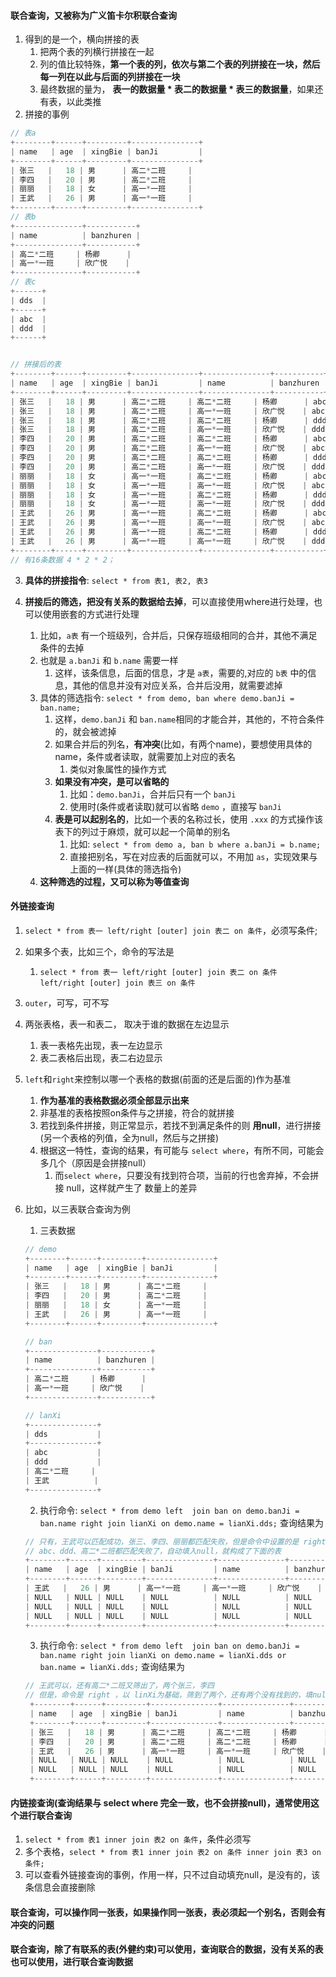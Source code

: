 

#### 联合查询，又被称为广义笛卡尔积联合查询
1. 得到的是一个，横向拼接的表
   1. 把两个表的列横行拼接在一起
   2. 列的值比较特殊，**第一个表的列，依次与第二个表的列拼接在一块，然后每一列在以此与后面的列拼接在一块**
   3. 最终数据的量为， **表一的数据量 * 表二的数据量 * 表三的数据量**，如果还有表，以此类推
2. 拼接的事例
```java
// 表a
+--------+------+---------+---------------+
| name   | age  | xingBie | banJi         |
+--------+------+---------+---------------+
| 张三   |   18 | 男      | 高二*二班     |
| 李四   |   20 | 男      | 高二*二班     |
| 丽丽   |   18 | 女      | 高一*一班     |
| 王武   |   26 | 男      | 高一*一班     |
+--------+------+---------+---------------+
// 表b
+---------------+-----------+
| name          | banzhuren |
+---------------+-----------+
| 高二*二班     | 杨卿      |
| 高一*一班     | 欣广悦    |
+---------------+-----------+
// 表c
+------+
| dds  |
+------+
| abc  |
| ddd  |
+------+


// 拼接后的表
+--------+------+---------+---------------+---------------+-----------+------+
| name   | age  | xingBie | banJi         | name          | banzhuren | dds  |
+--------+------+---------+---------------+---------------+-----------+------+
| 张三   |   18 | 男      | 高二*二班     | 高二*二班     | 杨卿      | abc  |
| 张三   |   18 | 男      | 高二*二班     | 高一*一班     | 欣广悦    | abc  |
| 张三   |   18 | 男      | 高二*二班     | 高二*二班     | 杨卿      | ddd  |
| 张三   |   18 | 男      | 高二*二班     | 高一*一班     | 欣广悦    | ddd  |
| 李四   |   20 | 男      | 高二*二班     | 高二*二班     | 杨卿      | abc  |
| 李四   |   20 | 男      | 高二*二班     | 高一*一班     | 欣广悦    | abc  |
| 李四   |   20 | 男      | 高二*二班     | 高二*二班     | 杨卿      | ddd  |
| 李四   |   20 | 男      | 高二*二班     | 高一*一班     | 欣广悦    | ddd  |
| 丽丽   |   18 | 女      | 高一*一班     | 高二*二班     | 杨卿      | abc  |
| 丽丽   |   18 | 女      | 高一*一班     | 高一*一班     | 欣广悦    | abc  |
| 丽丽   |   18 | 女      | 高一*一班     | 高二*二班     | 杨卿      | ddd  |
| 丽丽   |   18 | 女      | 高一*一班     | 高一*一班     | 欣广悦    | ddd  |
| 王武   |   26 | 男      | 高一*一班     | 高二*二班     | 杨卿      | abc  |
| 王武   |   26 | 男      | 高一*一班     | 高一*一班     | 欣广悦    | abc  |
| 王武   |   26 | 男      | 高一*一班     | 高二*二班     | 杨卿      | ddd  |
| 王武   |   26 | 男      | 高一*一班     | 高一*一班     | 欣广悦    | ddd  |
+--------+------+---------+---------------+---------------+-----------+------+
// 有16条数据 4 * 2 * 2；
```


3. **具体的拼接指令**: `select * from 表1, 表2, 表3`

4. **拼接后的筛选，把没有关系的数据给去掉**，可以直接使用where进行处理，也可以使用嵌套的方式进行处理
   1. 比如，`a表` 有一个班级列，合并后，只保存班级相同的合并，其他不满足条件的去掉
   2. 也就是 `a.banJi` 和 `b.name`  需要一样
      1. 这样，该条信息，后面的信息，才是 `a表`，需要的,对应的 `b表` 中的信息，其他的信息并没有对应关系，合并后没用，就需要滤掉
   3. 具体的筛选指令: `select * from demo, ban where demo.banJi = ban.name;`
      1. 这样，`demo.banJi` 和 `ban.name`相同的才能合并，其他的，不符合条件的，就会被滤掉
      2. 如果合并后的列名，**有冲突**(比如，有两个name)，要想使用具体的name，条件或者读取，就需要加上对应的表名
         1. 类似对象属性的操作方式
      3. **如果没有冲突，是可以省略的**
         1. 比如：`demo.banJi`，合并后只有一个 `banJi`
         2. 使用时(条件或者读取)就可以省略 `demo` ，直接写 `banJi`
      4. **表是可以起别名的**，比如一个表的名称过长，使用 `.xxx` 的方式操作该表下的列过于麻烦，就可以起一个简单的别名
         1. 比如: `select * from demo a, ban b where a.banJi = b.name;`
         2. 直接把别名，写在对应表的后面就可以，不用加 `as`，实现效果与上面的一样(具体的筛选指令)
   4. **这种筛选的过程，又可以称为等值查询**


#### 外链接查询
1. `select * from 表一 left/right [outer] join 表二 on 条件`，必须写条件;
2. 如果多个表，比如三个，命令的写法是
   1. `select * from 表一 left/right [outer] join 表二 on 条件 left/right [outer] join 表三 on 条件`
3. `outer`，可写，可不写
4. 两张表格，表一和表二， 取决于谁的数据在左边显示
   1. 表一表格先出现，表一左边显示
   2. 表二表格后出现，表二右边显示
5. `left`和`right`来控制以哪一个表格的数据(前面的还是后面的)作为基准
   1. **作为基准的表格数据必须全部显示出来**
   2. 非基准的表格按照on条件与之拼接，符合的就拼接
   3. 若找到条件拼接，则正常显示，若找不到满足条件的则 **用null**，进行拼接(另一个表格的列值，全为null，然后与之拼接)
   4. 根据这一特性，查询的结果，有可能与 `select where`，有所不同，可能会多几个（原因是会拼接null）
      1. 而`select where`，只要没有找到符合项，当前的行也舍弃掉，不会拼接 null，这样就产生了 数量上的差异

6. 比如，以三表联合查询为例
   1. 三表数据
    ```java
    // demo
    +--------+------+---------+---------------+
    | name   | age  | xingBie | banJi         |
    +--------+------+---------+---------------+
    | 张三   |   18 | 男      | 高二*二班     |
    | 李四   |   20 | 男      | 高二*二班     |
    | 丽丽   |   18 | 女      | 高一*一班     |
    | 王武   |   26 | 男      | 高一*一班     |
    +--------+------+---------+---------------+

    // ban
    +---------------+-----------+
    | name          | banzhuren |
    +---------------+-----------+
    | 高二*二班     | 杨卿      |
    | 高一*一班     | 欣广悦    |
    +---------------+-----------+

    // lanXi
    +---------------+
    | dds           |
    +---------------+
    | abc           |
    | ddd           |
    | 高二*二班     |
    | 王武          |
    +---------------+
    ```
   2. 执行命令: `select * from demo left  join ban on demo.banJi = ban.name right join lianXi on demo.name = lianXi.dds;` 查询结果为

    ```java
    // 只有，王武可以匹配成功，张三、李四、丽丽都匹配失败，但是命令中设置的是 right，所以 以lianXi为基本
    // abc、ddd、高二*二班都匹配失败了，自动填入null，就构成了下面的表
    +--------+------+---------+---------------+---------------+-----------+---------------+
    | name   | age  | xingBie | banJi         | name          | banzhuren | dds           |
    +--------+------+---------+---------------+---------------+-----------+---------------+
    | 王武   |   26 | 男      | 高一*一班     | 高一*一班     | 欣广悦    | 王武          |
    | NULL   | NULL | NULL    | NULL          | NULL          | NULL      | abc           |
    | NULL   | NULL | NULL    | NULL          | NULL          | NULL      | ddd           |
    | NULL   | NULL | NULL    | NULL          | NULL          | NULL      | 高二*二班     |
    +--------+------+---------+---------------+---------------+-----------+---------------+
    ```


   3. 执行命令: `select * from demo left  join ban on demo.banJi = ban.name right join lianXi on demo.name = lianXi.dds or ban.name = lianXi.dds;` 查询结果为
   ```java
   // 王武可以，还有高二*二班又筛出了，两个张三，李四
   // 但是，命令是 right ，以 linXi为基础，筛到了两个，还有两个没有找到的，填null
    +--------+------+---------+---------------+---------------+-----------+---------------+
    | name   | age  | xingBie | banJi         | name          | banzhuren | dds           |
    +--------+------+---------+---------------+---------------+-----------+---------------+
    | 张三   |   18 | 男      | 高二*二班     | 高二*二班     | 杨卿      | 高二*二班     |
    | 李四   |   20 | 男      | 高二*二班     | 高二*二班     | 杨卿      | 高二*二班     |
    | 王武   |   26 | 男      | 高一*一班     | 高一*一班     | 欣广悦    | 王武          |
    | NULL   | NULL | NULL    | NULL          | NULL          | NULL      | abc           |
    | NULL   | NULL | NULL    | NULL          | NULL          | NULL      | ddd           |
    +--------+------+---------+---------------+---------------+-----------+---------------+
   ```


#### 内链接查询(查询结果与 select where 完全一致，也不会拼接null)，通常使用这个进行联合查询
1. `select * from 表1 inner join 表2 on 条件`，条件必须写
2. 多个表格，`select * from 表1 inner join 表2 on 条件 inner join 表3 on 条件;`
3. 可以查看外链接查询的事例，作用一样，只不过自动填充null，是没有的，该条信息会直接删除



#### 联合查询，可以操作同一张表，如果操作同一张表，表必须起一个别名，否则会有冲突的问题



#### 联合查询，除了有联系的表(外健约束)可以使用，查询联合的数据，没有关系的表也可以使用，进行联合查询数据